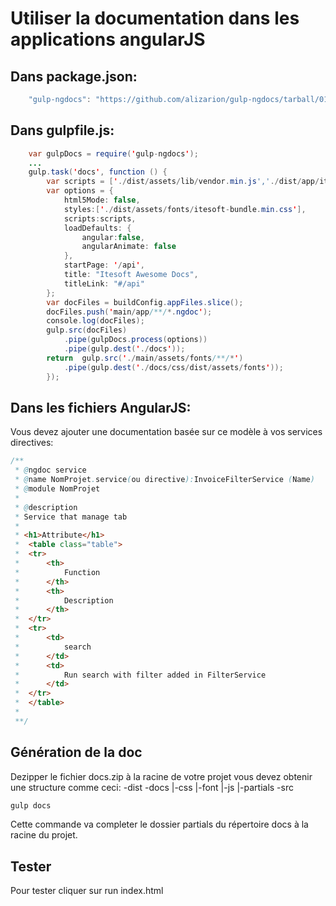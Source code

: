 # Utiliser la documentation dans les applications angularJS

## Dans package.json:
```Java
    "gulp-ngdocs": "https://github.com/alizarion/gulp-ngdocs/tarball/017bdd66c027e6491cb26758e6442f46f16d3b8f"    
```
	
## Dans gulpfile.js:
```Java
	var gulpDocs = require('gulp-ngdocs');
	...
    gulp.task('docs', function () {
        var scripts = ['./dist/assets/lib/vendor.min.js','./dist/app/itesoft.debug.js'];
        var options = {
            html5Mode: false,
            styles:['./dist/assets/fonts/itesoft-bundle.min.css'],
            scripts:scripts,
            loadDefaults: {
                angular:false,
                angularAnimate: false
            },
            startPage: '/api',
            title: "Itesoft Awesome Docs",
            titleLink: "#/api"
        };
        var docFiles = buildConfig.appFiles.slice();
        docFiles.push('main/app/**/*.ngdoc');
        console.log(docFiles);
        gulp.src(docFiles)
            .pipe(gulpDocs.process(options))
            .pipe(gulp.dest('./docs'));
        return  gulp.src('./main/assets/fonts/**/*')
            .pipe(gulp.dest('./docs/css/dist/assets/fonts'));
        });

```

## Dans les fichiers AngularJS:
Vous devez ajouter une documentation basée sur ce modèle à vos services directives:

```Java
/**
 * @ngdoc service
 * @name NomProjet.service(ou directive):InvoiceFilterService (Name)
 * @module NomProjet
 *
 * @description
 * Service that manage tab
 *
 * <h1>Attribute</h1>
 *  <table class="table">
 *  <tr>
 *      <th>
 *          Function
 *      </th>
 *      <th>
 *          Description
 *      </th>
 *  </tr>
 *  <tr>
 *      <td>
 *          search
 *      </td>
 *      <td>
 *          Run search with filter added in FilterService
 *      </td>
 *  </tr>
 *  </table>
 *
 **/
```

## Génération de la doc
Dezipper le fichier docs.zip à la racine de votre projet vous devez obtenir une structure comme ceci:
-dist
-docs
    |-css
    |-font
    |-js
    |-partials
-src


```Java
gulp docs
```

Cette commande va completer le dossier partials du répertoire docs à la racine du projet.

## Tester
Pour tester cliquer sur run index.html

